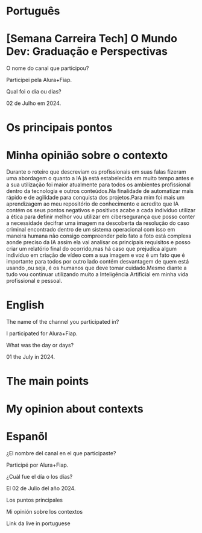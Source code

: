 # Português

# [Semana Carreira Tech] O Mundo Dev: Graduação e Perspectivas



O nome do canal que participou?

Participei pela Alura+Fiap.

Qual foi o dia ou dias?

02 de Julho em 2024.

# Os principais pontos



# Minha opinião sobre o contexto

Durante o roteiro que descreviam os profissionais em suas falas fizeram uma abordagem o quanto a IA já está estabelecida em muito tempo antes e a sua utilização foi maior atualmente para todos os ambientes profissional dentro da tecnologia e outros conteúdos.Na finalidade de automatizar mais rápido e de agilidade para conquista dos projetos.Para mim foi mais um aprendizagem ao meu repositório de conhecimento e acredito que IA contém os seus pontos negativos e positivos acabe a cada indivíduo utilizar a ética para definir melhor vou utilizar em cibersegurança que posso conter a necessidade decifrar uma imagem na descoberta da resolução do caso criminal encontrado dentro de um sistema operacional com isso em maneira humana não consigo compreender pelo fato a foto está complexa aonde preciso da IA assim ela vai analisar os principais requisitos e posso criar um relatório final do ocorrido,mas há caso que prejudica algum indivíduo em criação de vídeo com a sua imagem e voz é um fato que é importante para todos por outro lado contém desvantagem de quem está usando ,ou seja, é os humanos que deve tomar cuidado.Mesmo diante a tudo vou continuar utilizando muito a Inteligência Artificial em minha vida profissional e pessoal.

# English

The name of the channel you participated in?

I participated for Alura+Fiap.

What was the day or days?

01 the July in 2024.

# The main points


# My opinion about contexts

# Espanõl


¿El nombre del canal en el que participaste?

Participé por Alura+Fiap.

¿Cuál fue el día o los días?

El 02 de Julio del año 2024.

Los puntos principales


Mi opinión sobre los contextos


Link da live in portuguese
